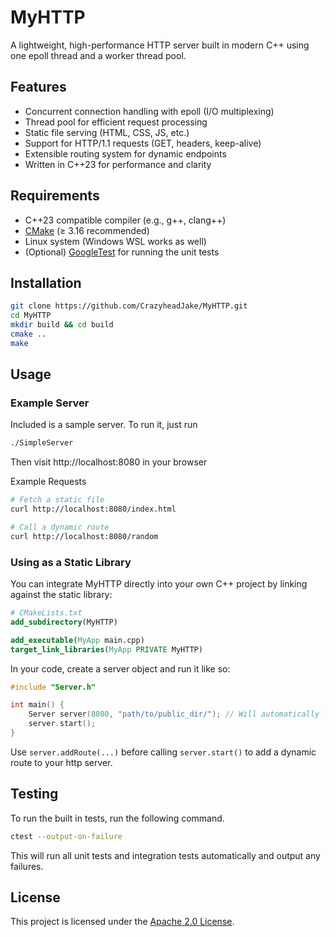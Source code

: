 # MyHTTP
A lightweight, high-performance HTTP server built in modern C++ using one epoll thread and a worker thread pool.

## Features
- Concurrent connection handling with epoll (I/O multiplexing)
- Thread pool for efficient request processing
- Static file serving (HTML, CSS, JS, etc.)
- Support for HTTP/1.1 requests (GET, headers, keep-alive)
- Extensible routing system for dynamic endpoints
- Written in C++23 for performance and clarity

## Requirements
- C++23 compatible compiler (e.g., g++, clang++)
- [CMake](https://cmake.org/) (≥ 3.16 recommended)
- Linux system (Windows WSL works as well)
- (Optional) [GoogleTest](https://github.com/google/googletest) for running the unit tests

## Installation
```bash
git clone https://github.com/CrazyheadJake/MyHTTP.git
cd MyHTTP
mkdir build && cd build
cmake ..
make
```

## Usage
### Example Server
Included is a sample server. To run it, just run
```bash
./SimpleServer
```
Then visit http://localhost:8080 in your browser

Example Requests
```bash
# Fetch a static file
curl http://localhost:8080/index.html  

# Call a dynamic route
curl http://localhost:8080/random
```

### Using as a Static Library
You can integrate MyHTTP directly into your own C++ project by linking against the static library:
```cmake
# CMakeLists.txt
add_subdirectory(MyHTTP)

add_executable(MyApp main.cpp)
target_link_libraries(MyApp PRIVATE MyHTTP)
```

In your code, create a server object and run it like so:
```cpp
#include "Server.h"

int main() {
    Server server(8080, "path/to/public_dir/"); // Will automatically look for index.html in this directory
    server.start();
}
```

Use `server.addRoute(...)` before calling `server.start()` to add a dynamic route to your http server.

## Testing
To run the built in tests, run the following command.
```bash
ctest --output-on-failure
```

This will run all unit tests and integration tests automatically and output any failures.

## License
This project is licensed under the [Apache 2.0 License](LICENSE).